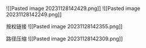 ![[Pasted image 20231128142429.png]]
![[Pasted image 20231128142249.png]]



按权链接
![[Pasted image 20231128142355.png]]

路径压缩
![[Pasted image 20231128142309.png]]
